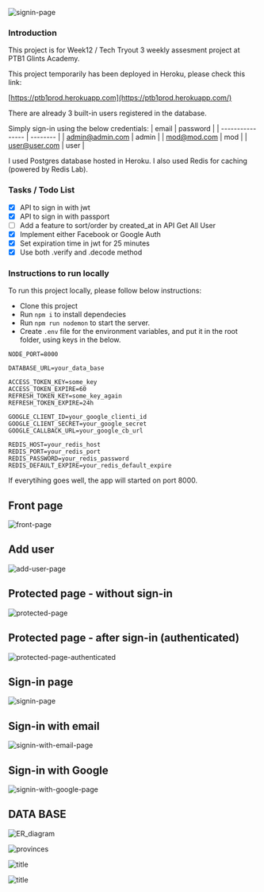 
![signin-page](img/webpage/signin-page.png)

### Introduction

This project is for Week12 / Tech Tryout 3 weekly assesment project at PTB1 Glints Academy.

This project temporarily has been deployed in Heroku, please check this link:

[https://ptb1prod.herokuapp.com](https://ptb1prod.herokuapp.com/)

There are already 3 built-in users registered in the database.

Simply sign-in using the below credentials:
| email            | password |
| ---------------- | -------- |
| admin@admin.com  | admin    |
| mod@mod.com      | mod      |
| user@user.com    | user     |

I used Postgres database hosted in Heroku.
I also used Redis for caching (powered by Redis Lab).

### Tasks / Todo List

- [x] API to sign in with jwt
- [x] API to sign in with passport
- [ ] Add a feature to sort/order by created_at in API Get All User
- [x] Implement either Facebook or Google Auth
- [x] Set expiration time in jwt for 25 minutes
- [x] Use both .verify and .decode method

### Instructions to run locally
To run this project locally, please follow below instructions:
- Clone this project
- Run ```npm i``` to install dependecies
- Run ```npm run nodemon``` to start the server.
- Create ```.env``` file for the environment variables, and put it in the root folder, using keys in the below.

```
NODE_PORT=8000

DATABASE_URL=your_data_base

ACCESS_TOKEN_KEY=some_key
ACCESS_TOKEN_EXPIRE=60
REFRESH_TOKEN_KEY=some_key_again
REFRESH_TOKEN_EXPIRE=24h

GOOGLE_CLIENT_ID=your_google_clienti_id
GOOGLE_CLIENT_SECRET=your_google_secret
GOOGLE_CALLBACK_URL=your_google_cb_url

REDIS_HOST=your_redis_host
REDIS_PORT=your_redis_port
REDIS_PASSWORD=your_redis_password
REDIS_DEFAULT_EXPIRE=your_redis_default_expire
```

If everytihing goes well, the app will started on port 8000.

## Front page
![front-page](img/webpage/front-page.png)
## Add user
![add-user-page](img/webpage/add-user-page.png)
## Protected page - without sign-in
![protected-page](img/webpage/protected-page.png)
## Protected page - after sign-in (authenticated)
![protected-page-authenticated](img/webpage/protected-page-authenticated.png)
## Sign-in page
![signin-page](img/webpage/signin-page.png)
## Sign-in with email
![signin-with-email-page](img/webpage/signin-with-email-page.png)
## Sign-in with Google
![signin-with-google-page](img/webpage/signin-with-google-page.png)

## DATA BASE
  ![ER_diagram](img/db/ER_diagram.png)

  ![provinces](img/db/provinces.png)

  ![title](img/db/regencies.png)

  ![title](img/db/districts.png)